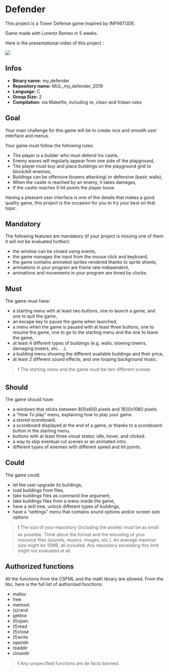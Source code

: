 # Defender
This project is a Tower Defense game inspired by INFINITODE.

Game made with Lorentz Romeo in 5 weeks.

Here is the presentational video of this project :

[![](http://img.youtube.com/vi/_oOO-t6krrw/0.jpg)](https://www.youtube.com/watch?v=_oOO-t6krrw&t=24s "Defender")

## Infos

- **Binary name:** my_defender
- **Repository name:** MUL_my_defender_2019
- **Language:** C
- **Group Size:** 2
- **Compilation:** via Makefile, including re, clean and fclean rules

## Goal

Your main challenge for this game will be to create nice and
smooth user interface and menus.

Your game must follow the following rules:
- The player is a builder who must defend his castle,
- Enemy waves will regularly appear from one side of the playground,
- The player must buy and place buildings on the playground grid to block/kill enemies,
- Buildings can be offensive (towers attacking) or defensive (basic walls),
- When the castle is reached by an enemy, it takes damages,
- If the castle reaches 0 hit points the player loose.

Having a pleasant user interface is one of the details that makes a good quality game, this project is the
occasion for you to try your best on that topic.

## Mandatory

The following features are mandatory (if your project is missing one of them it will not be evaluated further):

- the window can be closed using events,
- the game manages the input from the mouse click and keyboard,
- the game contains animated sprites rendered thanks to sprite sheets,
- animations in your program are frame rate independent,
- animations and movements in your program are timed by clocks.

## Must

The game must have:

- a starting menu with at least two buttons, one to launch a game, and one to quit the game,
- an escape key to pause the game when launched,
- a menu when the game is paused with at least three buttons, one to resume the game, one to go to the starting menu and the one to leave the game,
- at least 4 different types of buildings (e.g. walls, slowing towers, damaging towers, etc. . .),
- a building menu showing the different available buildings and their price,
- at least 2 different sound effects, and one looping background music.


> :exclamation: The starting menu and the game must be two different scenes


## Should

The game should have:

- a windows that sticks between 800x600 pixels and 1920x1080 pixels.
- a “How To play” menu, explaining how to play your game.
- a stored scoreboard.
- a scoreboard displayed at the end of a game, or thanks to a scoreboard button in the starting menu.
- buttons with at least three visual states: idle, hover, and clicked.
- a way to skip eventual cut scenes or an animated intro.
- different types of enemies with different speed and hit points.

## Could

The game could:

- let the user upgrade its buildings,
- load buildings from files,
- take buildings files as command line argument,
- take buildings files from a menu inside the game,
- have a skill tree, unlock different types of buildings,
- have a “settings” menu that contains sound options and/or screen size options

> :exclamation: The size of your repository (including the assets) must be as small as possible. Think about the format and the encoding of your resource files (sounds, musics, images, etc.).
> An average maximal size might be 15MB, all included. Any repository exceeding this limit might not evaluated at all.

## Authorized functions

All the functions from the CSFML and the math library are allowed.
From the libc, here is the full list of authorized functions:

- malloc
- free
- memset
- (s)rand
- getline
- (f)open
- (f)read
- (f)close
- (f)write
- opendir
- readdir
- closedir

> :exclamation: Any unspecified functions are de facto banned.
